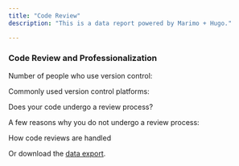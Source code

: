 ```yaml
---
title: "Code Review"
description: "This is a data report powered by Marimo + Hugo."

---
```


### Code Review and Professionalization

Number of people who use version control: 

Commonly used version control platforms:

Does your code undergo a review process?

A few reasons why you do not undergo a review process:

How code reviews are handled

Or download the [data export](../data/output.json).